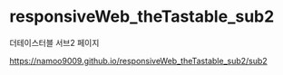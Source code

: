# responsiveWeb_theTastable_sub2
더테이스터블 서브2 페이지

https://namoo9009.github.io/responsiveWeb_theTastable_sub2/sub2
